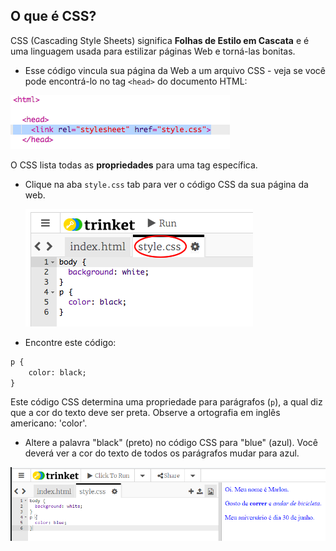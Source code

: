 ## O que é CSS?

CSS (Cascading Style Sheets) significa **Folhas de Estilo em Cascata** e é uma linguagem usada para estilizar páginas Web e torná-las bonitas.

+ Esse código vincula sua página da Web a um arquivo CSS - veja se você pode encontrá-lo no tag `<head>` do documento HTML:

![screenshot](images/birthday-css-link.png)

O CSS lista todas as **propriedades** para uma tag específica.

+ Clique na aba `style.css` tab para ver o código CSS da sua página da web.
    
    ![screenshot](images/birthday-css-tab.png)

+ Encontre este código:

```html
p {
    color: black;
}
```

Este código CSS determina uma propriedade para parágrafos (`p`), a qual diz que a cor do texto deve ser preta. Observe a ortografia em inglês americano: 'color'.

+ Altere a palavra "black" (preto) no código CSS para "blue" (azul). Você deverá ver a cor do texto de todos os parágrafos mudar para azul.

![screenshot](images/birthday-edit-css.png)